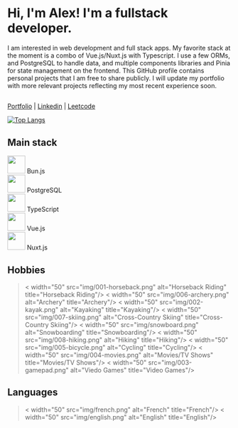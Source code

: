# Hi, I'm Alex! I'm a fullstack developer.
I am interested in web development and full stack apps. My favorite stack at the moment is a combo of Vue.js/Nuxt.js with Typescript. I use a few ORMs, and PostgreSQL to handle data, and multiple components libraries and Pinia for state management on the frontend. This GitHub profile contains personal projects that I am free to share publicly. I will update my portfolio with more relevant projects reflecting my most recent experience soon.
## 
[Portfolio](https://agilbert.dev) | [Linkedin](https://www.linkedin.com/in/AGilbertDev/) | [Leetcode](https://leetcode.com/AGilbertDev/)
<!--	[Resume](https://github.com/AGilbertDev/my-resume/blob/main/public/AlexandreGilbert_CV_2025.pdf)-->
[![Top Langs](https://github-readme-stats-alexandre-gilberts-projects.vercel.app/api/top-langs/?username=AGilbertDev&layout=compact)](https://github.com/AGilbertDev/github-readme-stats)

## Main stack

<img src="https://github.com/marwin1991/profile-technology-icons/assets/136815194/7e9599e9-0570-4bb6-b17f-676ed589912f" height="40"/> Bun.js  <br>
<img src="https://raw.githubusercontent.com/marwin1991/profile-technology-icons/refs/heads/main/icons/postgresql.png" height="40"/> PostgreSQL  <br>
<img src="https://user-images.githubusercontent.com/25181517/183890598-19a0ac2d-e88a-4005-a8df-1ee36782fde1.png" height="40"/> TypeScript  <br>
<img src="https://raw.githubusercontent.com/marwin1991/profile-technology-icons/refs/heads/main/icons/vue_js.png" height="40"/> Vue.js  <br>
<img src="https://github.com/marwin1991/profile-technology-icons/assets/136815194/ebd92b15-970a-45b8-8c4c-0ecf69b17cdc" height="40"/> Nuxt.js  <br>

## Hobbies
><	width="50" src="img/001-horseback.png" alt="Horseback Riding" title="Horseback Riding"/>
<	width="50" src="img/006-archery.png" alt="Archery" title="Archery"/>
<	width="50" src="img/002-kayak.png" alt="Kayaking" title="Kayaking"/>
<	width="50" src="img/007-skiing.png" alt="Cross-Country Skiing" title="Cross-Country Skiing"/>
<	width="50" src="img/snowboard.png" alt="Snowboarding" title="Snowboarding"/>
<	width="50" src="img/008-hiking.png" alt="Hiking" title="Hiking"/>
<	width="50" src="img/005-bicycle.png" alt="Cycling" title="Cycling"/>
<	width="50" src="img/004-movies.png" alt="Movies/TV Shows" title="Movies/TV Shows"/>
<	width="50" src="img/003-gamepad.png" alt="Viedo Games" title="Video Games"/>
>
## Languages
><	width="50" src="img/french.png" alt="French" title="French"/>
<	width="50" src="img/english.png" alt="English" title="English"/>
>
